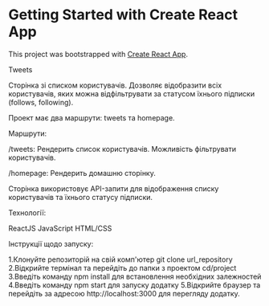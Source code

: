 # Getting Started with Create React App

This project was bootstrapped with [Create React App](https://github.com/facebook/create-react-app).

Tweets

Сторінка зі списком користувачів. Дозволяє відобразити всіх користувачів, яких можна відфільтрувати за статусом їхнього підписки (follows, following).

Проект має два маршрути: tweets та homepage.

Маршрути:

/tweets: Рендерить список користувачів. Можливість фільтрувати користувачів.

/homepage: Рендерить домашню сторінку.

Сторінка використовує API-запити для відображення списку користувачів та їхнього статусу підписки.

Технології:

ReactJS
JavaScript
HTML/CSS

Інструкції щодо запуску:

1.Клонуйте репозиторій на свій комп'ютер git clone url_repository
2.Відкрийте термінал та перейдіть до папки з проектом cd/project
3.Введіть команду npm install для встановлення необхідних залежностей
4.Введіть команду npm start для запуску додатку
5.Відкрийте браузер та перейдіть за адресою http://localhost:3000 для перегляду додатку.
